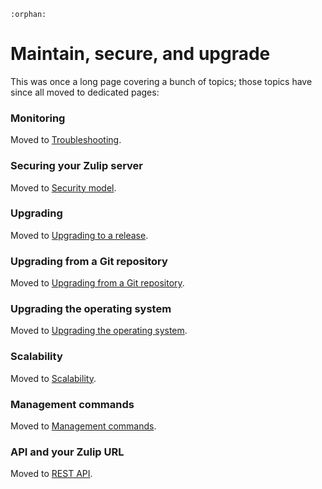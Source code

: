 ```{eval-rst}
:orphan:
```

# Maintain, secure, and upgrade

This was once a long page covering a bunch of topics; those topics
have since all moved to dedicated pages:

### Monitoring

Moved to [Troubleshooting](troubleshooting.md#monitoring).

### Securing your Zulip server

Moved to [Security model](security-model.md).

### Upgrading

Moved to [Upgrading to a release](upgrade-or-modify.md#upgrading-to-a-release).

### Upgrading from a Git repository

Moved to [Upgrading from a Git
repository](upgrade-or-modify.md#upgrading-from-a-git-repository).

### Upgrading the operating system

Moved to [Upgrading the operating
system](upgrade-or-modify.md#upgrading-the-operating-system).

### Scalability

Moved to [Scalability](requirements.md#scalability).

### Management commands

Moved to [Management commands](management-commands.md).

### API and your Zulip URL

Moved to [REST API](https://zulip.com/api/rest).
